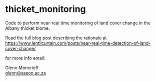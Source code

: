 # thicket_monitoring
Code to perform near-real time monitoring of land cover change in the Albany thicket biome. 
  
Read the full blog post describing the rationale at  
https://www.lentilcurtain.com/posts/near-real-time-detection-of-land-cover-change/

for more info email:

Glenn Moncrieff  
<glenn@saeon.ac.za>
